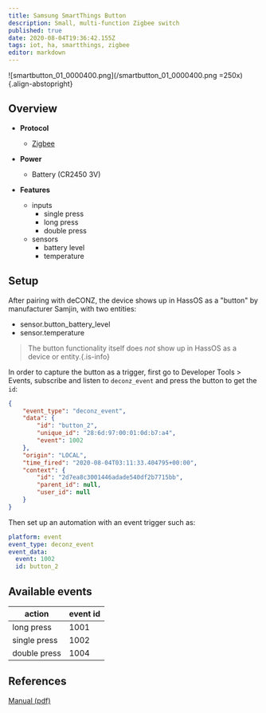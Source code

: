 ```yaml
---
title: Samsung SmartThings Button
description: Small, multi-function Zigbee switch
published: true
date: 2020-08-04T19:36:42.155Z
tags: iot, ha, smartthings, zigbee
editor: markdown
---
```


![smartbutton_01_0000400.png](/smartbutton_01_0000400.png =250x){.align-abstopright}

## Overview

- **Protocol**
  - [Zigbee](https://en.wikipedia.org/wiki/Zigbee)

- **Power**
  - Battery (CR2450 3V)

- **Features**
  - inputs
    - single press
    - long press
    - double press
  - sensors
	  - battery level
	  - temperature

## Setup

After pairing with deCONZ, the device shows up in HassOS as a "button" by manufacturer Samjin, with two entities:
- sensor.button_battery_level
- sensor.temperature

> The button functionality itself does *not* show up in HassOS as a device or entity.{.is-info}

In order to capture the button as a trigger, first go to Developer Tools > Events, subscribe and listen to `deconz_event` and press the button to get the `id`:

```json
{
    "event_type": "deconz_event",
    "data": {
        "id": "button_2",
        "unique_id": "28:6d:97:00:01:0d:b7:a4",
        "event": 1002
    },
    "origin": "LOCAL",
    "time_fired": "2020-08-04T03:11:33.404795+00:00",
    "context": {
        "id": "2d7ea8c3001446adade540df2b7715bb",
        "parent_id": null,
        "user_id": null
    }
}
```

Then set up an automation with an event trigger such as:
```yaml
platform: event
event_type: deconz_event
event_data:
  event: 1002
  id: button_2
```

## Available events

action | event id
-|-
long press   | 1001
single press | 1002
double press | 1004

## References
[Manual (pdf)](https://support.smartthings.com/hc/en-us/article_attachments/360002610923/IOT_US_Button_QSG.pdf)

